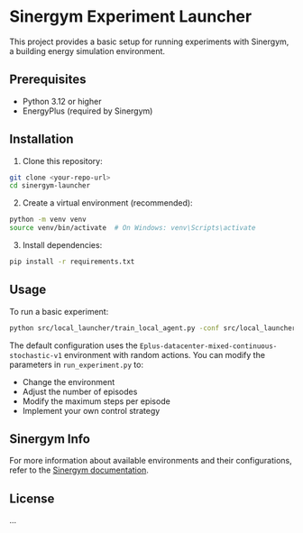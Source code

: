 # Sinergym Experiment Launcher

This project provides a basic setup for running experiments with Sinergym, a building energy simulation environment.

## Prerequisites

- Python 3.12 or higher
- EnergyPlus (required by Sinergym)

## Installation

1. Clone this repository:
```bash
git clone <your-repo-url>
cd sinergym-launcher
```

2. Create a virtual environment (recommended):
```bash
python -m venv venv
source venv/bin/activate  # On Windows: venv\Scripts\activate
```

3. Install dependencies:
```bash
pip install -r requirements.txt
```

## Usage

To run a basic experiment:

```bash
python src/local_launcher/train_local_agent.py -conf src/local_launcher/local_launcher_config/train_agent_PPO.yml
```

The default configuration uses the `Eplus-datacenter-mixed-continuous-stochastic-v1` environment with random actions. You can modify the parameters in `run_experiment.py` to:

- Change the environment
- Adjust the number of episodes
- Modify the maximum steps per episode
- Implement your own control strategy

## Sinergym Info

For more information about available environments and their configurations, refer to the [Sinergym documentation](https://ugr-sail.github.io/sinergym/compilation/main/pages/environments.html).

## License

...